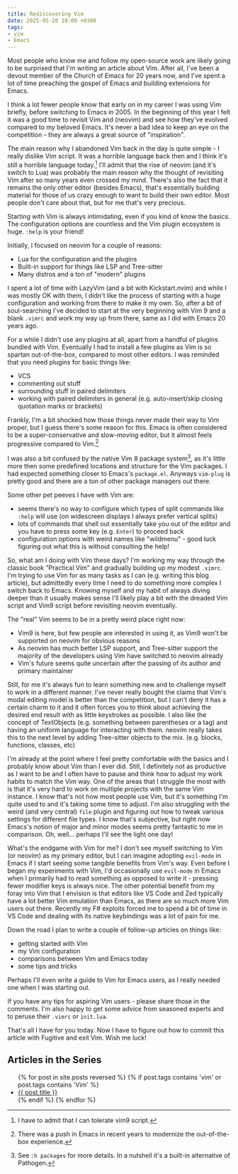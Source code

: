 ```yaml
---
title: Rediscovering Vim
date: 2025-05-20 18:09 +0300
tags:
- vim
- Emacs
---
```


Most people who know me and follow my open-source work are likely going to be surprised
that I'm writing an article about Vim. After all, I've been a devout member of the Church
of Emacs for 20 years now, and I've spent a lot of time preaching the gospel of Emacs and
building extensions for Emacs.

I think a lot fewer people know that early on in my career I was using Vim
briefly, before switching to Emacs in 2005.  In the beginning of this year I
felt it was a good time to revisit Vim and (neovim) and see how they've evolved
compared to my beloved Emacs. It's never a bad idea to keep an eye
on the competition - they are always a great source of "inspiration".

The main reason why I abandoned Vim back in the day is quite simple - I really dislike Vim script.
It was a horrible language back then and I think it's still a horrible language today.[^1]
I'll admit that the rise of neovim (and it's switch to Lua) was probably the main reason
why the thought of revisiting Vim after so many years even crossed my mind.
There's also the fact that it remains the only other editor (besides Emacs),
that's essentially building material for those of us crazy enough to want to build their own editor.
Most people don't care about that, but for me that's very precious.

Starting with Vim is always intimidating, even if you kind of know the basics. The configuration options
are countless and the Vim plugin ecosystem is huge. `:help` is your friend!

Initially, I focused on neovim for a couple of reasons:

- Lua for the configuration and the plugins
- Built-in support for things like LSP and Tree-sitter
- Many distros and a ton of "modern" plugins

I spent a lot of time with LazyVim (and a bit with Kickstart.nvim) and while I was mostly OK with them,
I didn't like the process of starting with a huge configuration and working from there to make it my own.
So, after a bit of soul-searching I've decided to start at the very beginning with Vim 9 and a blank `.vimrc`
and work my way up from there, same as I did with Emacs 20 years ago.

For a while I didn't use any plugins at all, apart from a handful of plugins bundled with Vim. Eventually
I had to install a few plugins as Vim is so spartan out-of-the-box, compared to most other editors. I was reminded
that you need plugins for basic things like:

- VCS
- commenting out stuff
- surrounding stuff in paired delimiters
- working with paired delimiters in general (e.g. auto-insert/skip closing quotation marks or brackets)

Frankly, I'm a bit shocked how those things never made their way to Vim proper, but I guess there's some
reason for this. Emacs is often considered to be a super-conservative and slow-moving editor, but it
almost feels progressive compared to Vim.[^2]

I was also a bit confused by the native Vim 8 package system[^3], as it's little
more then some predefined locations and structure for the Vim packages.  I had
expected something closer to Emacs's `package.el`. Anyways `vim-plug` is pretty
good and there are a ton of other package managers out there.

Some other pet peeves I have with Vim are:

- seems there's no way to configure which types of split commands like `:help`
  will use (on widescreen displays I always prefer vertical splits)
- lots of commands that shell out essentially take you out of the editor and you have to press some
key (e.g. `Enter`) to proceed back
- configuration options with weird names like "wildmenu" - good luck figuring out what this is without consulting the help!

So, what am I doing with Vim these days? I'm working my way through the classic book
"Practical Vim" and gradually building up my modest `.vimrc`. I'm trying to use Vim
for as many tasks as I can (e.g. writing this blog article), but admittedly every time
I need to do something more complex I switch back to Emacs. Knowing myself and my
habit of always diving deeper than it usually makes sense I'll likely play a bit
with the dreaded Vim script and Vim9 script before revisiting neovim eventually.

The "real" Vim seems to be in a pretty weird place right now:

- Vim9 is here, but few people are interested in using it, as Vim9 won't be supported on neovim for obvious reasons
- As neovim has much better LSP support, and Tree-sitter support the majority of the developers using Vim have switched to neovim already
- Vim's future seems quite uncertain after the passing of its author and primary maintainer

Still, for me it's always fun to learn something new and to challenge myself to
work in a different manner.  I've never really bought the claims that Vim's
modal editing model is better than the competition, but I can't deny it has a
certain charm to it and it often forces you to think about achieving the
desired end result with as little keystrokes as possible. I also like the
concept of TextObjects (e.g. something between parentheses or a tag) and having
an uniform language for interacting with them. neovim really takes this to the next
level by adding Tree-sitter objects to the mix. (e.g. blocks, functions, classes, etc)

I'm already at the point where I feel pretty comfortable with the basics
and I probably know about Vim than I ever did. Still, I definitely not as
productive as I want to be and I often have to pause and think how to adjust
my work habits to match the Vim way. One of the areas that I struggle the most
with is that it's very hard to work on multiple projects with the same Vim instance.
I know that's not how most people use Vim, but it's something I'm quite used to and
it's taking some time to adjust. I'm also struggling with the weird (and very central)
`file` plugin and figuring out how to tweak various settings for different file types.
I know that's subjective, but right now Emacs's notion of major and minor modes seems
pretty fantastic to me in comparison. Oh, well... perhaps I'll see the light one day!

What's the endgame with Vim for me? I don't see myself switching to Vim (or
neovim) as my primary editor, but I can imagine adopting `evil-mode` in Emacs
if I start seeing some tangible benefits from Vim's way. Even before I began my
experiments with Vim, I'd occasionally use `evil-mode` in Emacs when I
primarily had to read something as opposed to write it - pressing fewer modifier
keys is always nice. The other potential benefit from my foray into Vim that
I envision is that editors like VS Code and Zed typically have a lot better Vim
emulation than Emacs, as there are so much more Vim users out there. Recently
my F# exploits forced me to spend a bit of time in VS Code and dealing with its
native keybindings was a lot of pain for me.

Down the road I plan to write a couple of follow-up articles on things like:

- getting started with Vim
- my Vim configuration
- comparisons between Vim and Emacs today
- some tips and tricks

Perhaps I'll even write a guide to Vim for Emacs users, as I really needed one when I was starting out.

If you have any tips for aspiring Vim users - please share those in the comments. I'm also happy to
get some advice from seasoned experts and to peruse their `.vimrc` or `init.lua`.

That's all I have for you today. Now I have to figure out how to commit this article with Fugitive
and exit Vim. Wish me luck!

## Articles in the Series

<ul>
{% for post in site.posts reversed %}
  {% if post.tags contains 'vim' or post.tags contains 'Vim' %}
    <li><a href="{{ post.url }}">{{ post.title }}</a></li>
  {% endif %}  <!-- tags if -->
{% endfor %} <!-- posts for -->
</ul>

[^1]: I have to admit that I can tolerate vim9 script.
[^2]: There was a push in Emacs in recent years to modernize the out-of-the-box experience.
[^3]: See `:h packages` for more details. In a nutshell it's a built-in alternative of Pathogen.

